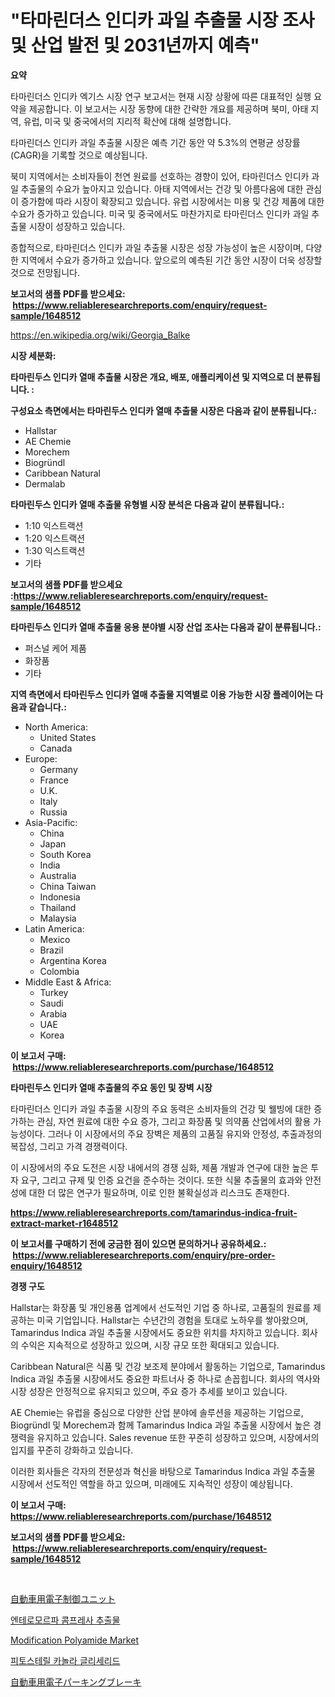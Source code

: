 <p><h1>"타마린더스 인디카 과일 추출물 시장 조사 및 산업 발전 및 2031년까지 예측"</h1></p><p><strong>요약</strong></p>
<p><p>타마린더스 인디카 엑기스 시장 연구 보고서는 현재 시장 상황에 따른 대표적인 실행 요약을 제공합니다. 이 보고서는 시장 동향에 대한 간략한 개요를 제공하며 북미, 아태 지역, 유럽, 미국 및 중국에서의 지리적 확산에 대해 설명합니다. </p><p>타마린더스 인디카 과일 추출물 시장은 예측 기간 동안 약 5.3%의 연평균 성장률(CAGR)을 기록할 것으로 예상됩니다. </p><p>북미 지역에서는 소비자들이 천연 원료를 선호하는 경향이 있어, 타마린더스 인디카 과일 추출물의 수요가 높아지고 있습니다. 아태 지역에서는 건강 및 아름다움에 대한 관심이 증가함에 따라 시장이 확장되고 있습니다. 유럽 시장에서는 미용 및 건강 제품에 대한 수요가 증가하고 있습니다. 미국 및 중국에서도 마찬가지로 타마린더스 인디카 과일 추출물 시장이 성장하고 있습니다. </p><p>종합적으로, 타마린더스 인디카 과일 추출물 시장은 성장 가능성이 높은 시장이며, 다양한 지역에서 수요가 증가하고 있습니다. 앞으로의 예측된 기간 동안 시장이 더욱 성장할 것으로 전망됩니다.</p></p>
<p><strong>보고서의 샘플 PDF를 받으세요: &nbsp;<a href="https://www.reliableresearchreports.com/enquiry/request-sample/1648512">https://www.reliableresearchreports.com/enquiry/request-sample/1648512</a></strong></p>
<p><a href="https://en.wikipedia.org/wiki/Georgia_Balke">https://en.wikipedia.org/wiki/Georgia_Balke</a></p>
<p><strong>시장 세분화:</strong></p>
<p><strong> 타마린두스 인디카 열매 추출물 시장은 개요, 배포, 애플리케이션 및 지역으로 더 분류됩니다. :</strong></p>
<p><strong>구성요소 측면에서는 타마린두스 인디카 열매 추출물 시장은 다음과 같이 분류됩니다.:</strong></p>
<p><ul><li>Hallstar</li><li>AE Chemie</li><li>Morechem</li><li>Biogründl</li><li>Caribbean Natural</li><li>Dermalab</li></ul></p>
<p><strong> 타마린두스 인디카 열매 추출물 유형별 시장 분석은 다음과 같이 분류됩니다.:</strong></p>
<p><ul><li>1:10 익스트랙션</li><li>1:20 익스트랙션</li><li>1:30 익스트랙션</li><li>기타</li></ul></p>
<p><strong>보고서의 샘플 PDF를 받으세요 :<a href="https://www.reliableresearchreports.com/enquiry/request-sample/1648512">https://www.reliableresearchreports.com/enquiry/request-sample/1648512</a></strong></p>
<p><strong> 타마린두스 인디카 열매 추출물 응용 분야별 시장 산업 조사는 다음과 같이 분류됩니다.:</strong></p>
<p><ul><li>퍼스널 케어 제품</li><li>화장품</li><li>기타</li></ul></p>
<p><strong>지역 측면에서 타마린두스 인디카 열매 추출물 지역별로 이용 가능한 시장 플레이어는 다음과 같습니다.:</strong></p>
<p><ul>
    <li>
        North America:
        <ul>
            <li>United States</li>
            <li>Canada</li>
        </ul>
    </li>
    <li>
        Europe:
        <ul>
            <li>Germany</li>
            <li>France</li>
            <li>U.K.</li>
            <li>Italy</li>
            <li>Russia</li>
        </ul>
    </li>
    <li>
        Asia-Pacific:
        <ul>
            <li>China</li>
            <li>Japan</li>
            <li>South Korea</li>
            <li>India</li>
            <li>Australia</li>
            <li>China Taiwan</li>
            <li>Indonesia</li>
            <li>Thailand</li>
            <li>Malaysia</li>
        </ul>
    </li>
    <li>
        Latin America:
        <ul>
            <li>Mexico</li>
            <li>Brazil</li>
            <li>Argentina Korea</li>
            <li>Colombia</li>
        </ul>
    </li>
    <li>
        Middle East & Africa:
        <ul>
            <li>Turkey</li>
            <li>Saudi</li>
            <li>Arabia</li>
            <li>UAE</li>
            <li>Korea</li>
        </ul>
    </li>
    </ul></p>
<p><strong>이 보고서 구매: &nbsp;<a href="https://www.reliableresearchreports.com/purchase/1648512">https://www.reliableresearchreports.com/purchase/1648512</a></strong></p>
<p><strong>타마린두스 인디카 열매 추출물의 주요 동인 및 장벽 시장</strong></p>
<p><p>타마린더스 인디카 과일 추출물 시장의 주요 동력은 소비자들의 건강 및 웰빙에 대한 증가하는 관심, 자연 원료에 대한 수요 증가, 그리고 화장품 및 의약품 산업에서의 활용 가능성이다. 그러나 이 시장에서의 주요 장벽은 제품의 고품질 유지와 안정성, 추출과정의 복잡성, 그리고 가격 경쟁력이다.</p><p>이 시장에서의 주요 도전은 시장 내에서의 경쟁 심화, 제품 개발과 연구에 대한 높은 투자 요구, 그리고 규제 및 인증 요건을 준수하는 것이다. 또한 식물 추출물의 효과와 안전성에 대한 더 많은 연구가 필요하며, 이로 인한 불확실성과 리스크도 존재한다.</p></p>
<p><strong><a href="https://www.reliableresearchreports.com/tamarindus-indica-fruit-extract-market-r1648512">https://www.reliableresearchreports.com/tamarindus-indica-fruit-extract-market-r1648512</a></strong></p>
<p><strong>이 보고서를 구매하기 전에 궁금한 점이 있으면 문의하거나 공유하세요.: &nbsp;<a href="https://www.reliableresearchreports.com/enquiry/pre-order-enquiry/1648512">https://www.reliableresearchreports.com/enquiry/pre-order-enquiry/1648512</a></strong></p>
<p><strong>경쟁 구도</strong></p>
<p><p>Hallstar는 화장품 및 개인용품 업계에서 선도적인 기업 중 하나로, 고품질의 원료를 제공하는 미국 기업입니다. Hallstar는 수년간의 경험을 토대로 노하우를 쌓아왔으며, Tamarindus Indica 과일 추출물 시장에서도 중요한 위치를 차지하고 있습니다. 회사의 수익은 지속적으로 성장하고 있으며, 시장 규모 또한 확대되고 있습니다.</p><p>Caribbean Natural은 식품 및 건강 보조제 분야에서 활동하는 기업으로, Tamarindus Indica 과일 추출물 시장에서도 중요한 파트너사 중 하나로 손꼽힙니다. 회사의 역사와 시장 성장은 안정적으로 유지되고 있으며, 주요 증가 추세를 보이고 있습니다.</p><p>AE Chemie는 유럽을 중심으로 다양한 산업 분야에 솔루션을 제공하는 기업으로, Biogründl 및 Morechem과 함께 Tamarindus Indica 과일 추출물 시장에서 높은 경쟁력을 유지하고 있습니다. Sales revenue 또한 꾸준히 성장하고 있으며, 시장에서의 입지를 꾸준히 강화하고 있습니다.</p><p>이러한 회사들은 각자의 전문성과 혁신을 바탕으로 Tamarindus Indica 과일 추출물 시장에서 선도적인 역할을 하고 있으며, 미래에도 지속적인 성장이 예상됩니다.</p></p>
<p><strong>이 보고서 구매: &nbsp; <a href="https://www.reliableresearchreports.com/purchase/1648512">https://www.reliableresearchreports.com/purchase/1648512</a></strong></p>
<p><strong>보고서의 샘플 PDF를 받으세요: &nbsp;<a href="https://www.reliableresearchreports.com/enquiry/request-sample/1648512">https://www.reliableresearchreports.com/enquiry/request-sample/1648512</a></strong><strong></strong></p>
<p>&nbsp;</p>
<p><p><a href="https://github.com/TerrellConn/Market-Research-Report-List-2/blob/main/290817020690.md">自動車用電子制御ユニット</a></p><p><a href="https://github.com/shampaakter36/Market-Research-Report-List-2/blob/main/137140828230.md">엔테로모르파 콤프레사 추출물</a></p><p><a href="https://github.com/josesg55/Market-Research-Report-List-3/blob/main/modification-polyamide-market.md">Modification Polyamide Market</a></p><p><a href="https://github.com/LuckeyCorbin/Market-Research-Report-List-2/blob/main/938494428231.md">피토스테릴 카놀라 글리세리드</a></p><p><a href="https://github.com/RandallRunte2023/Market-Research-Report-List-2/blob/main/494474120691.md">自動車用電子パーキングブレーキ</a></p></p>